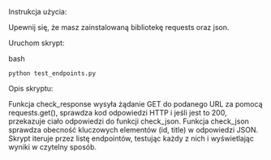 Instrukcja użycia:

Upewnij się, że masz zainstalowaną bibliotekę requests oraz json.

Uruchom skrypt:

bash

    python test_endpoints.py

Opis skryptu:

Funkcja check_response wysyła żądanie GET do podanego URL za pomocą requests.get(), sprawdza kod odpowiedzi HTTP i jeśli jest to 200, przekazuje ciało odpowiedzi do funkcji check_json.
Funkcja check_json sprawdza obecność kluczowych elementów (id, title) w odpowiedzi JSON.
Skrypt iteruje przez listę endpointów, testując każdy z nich i wyświetlając wyniki w czytelny sposób.